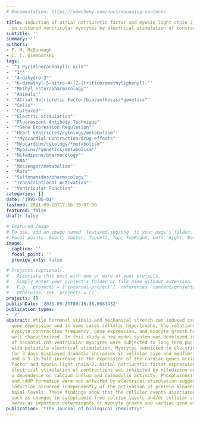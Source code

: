```yaml
---
# Documentation: https://wowchemy.com/docs/managing-content/

title: Induction of atrial natriuretic factor and myosin light chain-2 gene expression
  in cultured ventricular myocytes by electrical stimulation of contraction.
subtitle: ''
summary: ''
authors:
- P. M. McDonough
- C. C. Glembotski
tags:
- '"3-Pyridinecarboxylic acid"'
- '"1"'
- '"4-dihydro-2"'
- '"6-dimethyl-5-nitro-4-(2-(trifluoromethyl)phenyl)-"'
- '"Methyl ester/pharmacology"'
- '"Animals"'
- '"Atrial Natriuretic Factor/biosynthesis/*genetics"'
- '"Cells"'
- '"Cultured"'
- '"Electric Stimulation"'
- '"Fluorescent Antibody Technique"'
- '"*Gene Expression Regulation"'
- '"Heart Ventricles/cytology/metabolism"'
- '"*Myocardial Contraction/drug effects"'
- '"Myocardium/cytology/*metabolism"'
- '"Myosins/*genetics/metabolism"'
- '"Nifedipine/pharmacology"'
- '"RNA"'
- '"Messenger/metabolism"'
- '"Rats"'
- '"Sulfonamides/pharmacology"'
- '"Transcriptional Activation"'
- '"Ventricular Function"'
categories: []
date: '1992-06-01'
lastmod: 2021-09-20T17:16:39-07:00
featured: false
draft: false

# Featured image
# To use, add an image named `featured.jpg/png` to your page's folder.
# Focal points: Smart, Center, TopLeft, Top, TopRight, Left, Right, BottomLeft, Bottom, BottomRight.
image:
  caption: ''
  focal_point: ''
  preview_only: false

# Projects (optional).
#   Associate this post with one or more of your projects.
#   Simply enter your project's folder or file name without extension.
#   E.g. `projects = ["internal-project"]` references `content/project/deep-learning/index.md`.
#   Otherwise, set `projects = []`.
projects: []
publishDate: '2021-09-21T00:16:38.668345Z'
publication_types:
- '2'
abstract: While hormonal stimuli and mechanical stretch can induced cardiac-specific
  gene expression and in some cases cellular hypertrophy, the relationship between
  myocyte contraction frequency, gene expression, and myocyte growth has not been
  well characterized. In this study a new model system was developed in which cultures
  of neonatal rat ventricular myocytes were subjected to long term pacing of contractions
  with pulsatile electrical stimulation. Myocytes submitted to electrical stimulation
  for 3 days displayed dramatic increases in cellular size and myofibrillar organization,
  and a 5-10-fold increase in the expression of the cardiac genes atrial natriuretic
  factor and myosin light chain-2. Atrial natriuretic factor expression induced by
  electrical stimulation of contractions was inhibited by nifedipine or W7, indicating
  a dependence on calcium influx and calmodulin activity. Phosphoinositide hydrolysis
  and cAMP formation were not affected by electrical stimulation suggesting that gene
  induction occurred independently of the activation of protein kinases C or A above
  basal levels. These findings show that the cellular events associated with contraction,
  such as changes in cytoplasmic free calcium levels and/or cellular stretch, may
  serve as important determinants of myocyte growth and cardiac gene expression.
publication: '*The Journal of biological chemistry*'
---
```

